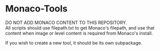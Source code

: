 Monaco-Tools
============
DO NOT ADD MONACO CONTENT TO THIS REPOSITORY.  
All scripts should use filepath.txt to get Monaco's filepath, and use that content when image or level content is required from Monaco's install.

If you wish to create a new tool, it should be its own subpackage.